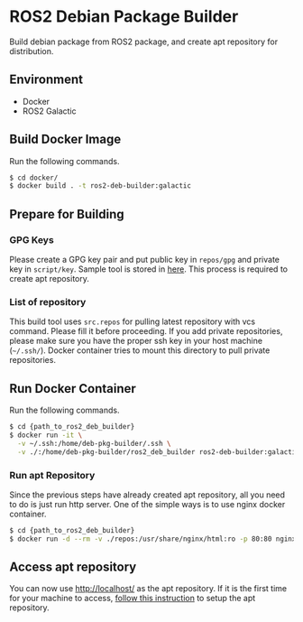 # ROS2 Debian Package Builder

Build debian package from ROS2 package, and create apt repository for distribution.

## Environment

- Docker
- ROS2 Galactic

## Build Docker Image

Run the following commands.

```sh
$ cd docker/
$ docker build . -t ros2-deb-builder:galactic
```

## Prepare for Building

### GPG Keys

Please create a GPG key pair and put public key in `repos/gpg` and private key in `script/key`. Sample tool is stored in [here](./tools/create-gpg-key.bash). This process is required to create apt repository.

### List of repository

This build tool uses `src.repos` for pulling latest repository with vcs command. Please fill it before proceeding. If you add private repositories, please make sure you have the proper ssh key in your host machine (`~/.ssh/`). Docker container tries to mount this directory to pull private repositories.

## Run Docker Container

Run the following commands.

```sh
$ cd {path_to_ros2_deb_builder}
$ docker run -it \
  -v ~/.ssh:/home/deb-pkg-builder/.ssh \
  -v ./:/home/deb-pkg-builder/ros2_deb_builder ros2-deb-builder:galactic
```

### Run apt Repository

Since the previous steps have already created apt repository, all you need to do is just run http server. One of the simple ways is to use nginx docker container.

```sh
$ cd {path_to_ros2_deb_builder}
$ docker run -d --rm -v ./repos:/usr/share/nginx/html:ro -p 80:80 nginx
```

## Access apt repository

You can now use <http://localhost/> as the apt repository. If it is the first time for your machine to access, [follow this instruction](./doc/apt-repo-setup.md) to setup the apt repository.
